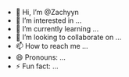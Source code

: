 - 👋 Hi, I’m @Zachyyn
- 👀 I’m interested in ...
- 🌱 I’m currently learning ...
- 💞️ I’m looking to collaborate on ...
- 📫 How to reach me ...
- 😄 Pronouns: ...
- ⚡ Fun fact: ...

<!---
Zachyyn/Zachyyn is a ✨ special ✨ repository because its `README.md` (this file) appears on your GitHub profile.
You can click the Preview link to take a look at your changes.
--->
